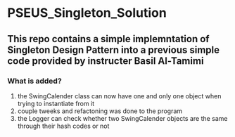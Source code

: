 # PSEUS_Singleton_Solution
## This repo contains a simple implemntation of Singleton Design Pattern into a previous simple code provided by instructer Basil Al-Tamimi
### What is added?
1. the SwingCalender class can now have one and only one object when trying to instantiate from it
2. couple tweeks and refactoning was done to the program
3. the Logger can check whether two SwingCalender objects are the same through their hash codes or not
